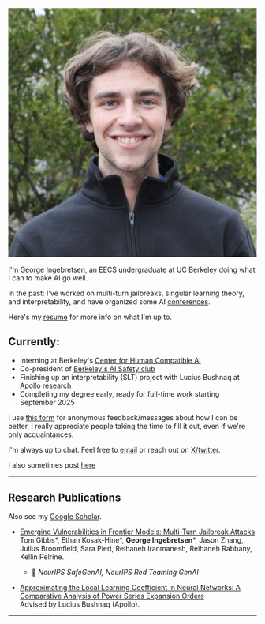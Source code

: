 <div class="profile-container">
    <img src="me.jpeg" alt="George Ingebretsen" class="profile-image">
    <div>
        <p>I'm George Ingebretsen, an EECS undergraduate at UC Berkeley doing what I can to make AI go well.</p>
        <p>In the past: I've worked on multi-turn jailbreaks, singular learning theory, and interpretability, and have organized some AI <a href="https://thecurve.is" target="_blank">conferences</a>.</p>
        <p>Here's my <a href="https://drive.google.com/file/d/1MZ7XBqltdhxDeOx6-44_jv5ez5LT8EVm/view?usp=sharing" target="_blank">resume</a> for more info on what I'm up to.</p>
    </div>
</div>

<h2>Currently:</h2>
<ul>
    <li>Interning at Berkeley's <a href="https://humancompatible.ai/" target="_blank">Center for Human Compatible AI</a></li>
    <li>Co-president of <a href="https://berkeleyaisafety.com/" target="_blank">Berkeley's AI Safety club</a></li>
    <li>Finishing up an interpretability (SLT) project with Lucius Bushnaq at <a href="https://apollo.research" target="_blank">Apollo research</a></li>
    <li>Completing my degree early, ready for full-time work starting September 2025</li>
</ul>

<p>I use <a href="https://www.admonymous.co/georgeingebretsen">this form</a> for anonymous feedback/messages about how I can be better. I really appreciate people taking the time to fill it out, even if we're only acquaintances.</p>

<p>I'm always up to chat. Feel free to <a href="mailto:george.ingebretsen@gmail.com">email</a> or reach out on <a href="https://twitter.com/Newton_theMan">X/twitter</a>.</p>

<p>I also sometimes post <a href="https://www.lesswrong.com/users/george-ingebretsen">here</a></p>

---

## Research Publications

Also see my [Google Scholar](https://scholar.google.com/citations?hl=en&view_op=list_works&gmla=ALUCkoWpyTKUIsNfWw8T-ewlXhSkQoSeyWkU_MyJstV4iL1uNDxIlGsxLG6eiBFkgRg3sUjHBa15xql7aTwmZw&user=dF_lPHQAAAAJ).

- [Emerging Vulnerabilities in Frontier Models: Multi-Turn Jailbreak Attacks](https://arxiv.org/abs/2409.00137)<br>
  Tom Gibbs\*, Ethan Kosak-Hine\*, **George Ingebretsen**\*, Jason Zhang, Julius Broomfield, Sara Pieri, Reihaneh Iranmanesh, Reihaneh Rabbany, Kellin Pelrine.

  - 📍 _NeurIPS SafeGenAI, NeurIPS Red Teaming GenAI_

- [Approximating the Local Learning Coefficient in Neural Networks: A Comparative Analysis of Power Series Expansion Orders](https://drive.google.com/file/d/1rYWjDBuJM5zA9zwY2vGwkw7cj7uzkq_8/view?usp=sharing)<br>
  Advised by Lucius Bushnaq (Apollo).

---
